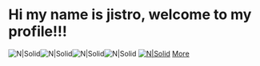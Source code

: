 # Hi my name is jistro, welcome to my profile!!!
![N|Solid](https://img.shields.io/badge/Age-23-blue?style=for-the-badge)![N|Solid](https://img.shields.io/badge/Nationality%20-Mexican-red?style=for-the-badge)![N|Solid](https://img.shields.io/badge/Gender-Non--binary-yellow?style=for-the-badge)![N|Solid](https://img.shields.io/badge/Occupation%20-Student-lightgrey?style=for-the-badge) [![N|Solid](https://img.shields.io/badge/More%20-success?style=for-the-badge)](https://nodesource.com/products/nsolid)
[More](https://cutt.ly/2lVJA50)

